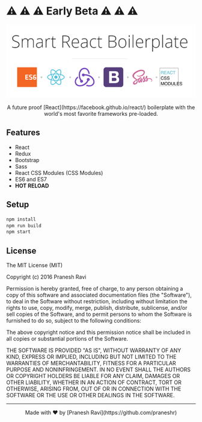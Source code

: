 # :warning: :warning: :warning: Early Beta :warning: :warning: :warning:

<p align="center">
<img src="logo.png"/></p>

<p align="center">
A future proof [React](https://facebook.github.io/react/) boilerplate with the world's most favorite frameworks pre-loaded.
</p>

## Features

- React
- Redux
- Bootstrap
- Sass
- React CSS Modules (CSS Modules)
- ES6 and ES7
- **HOT RELOAD**

## Setup
```bash
npm install
npm run build
npm start
```

## License

The MIT License (MIT)

Copyright (c) 2016 Pranesh Ravi

Permission is hereby granted, free of charge, to any person obtaining a copy of this software and associated documentation files (the "Software"), to deal in the Software without restriction, including without limitation the rights to use, copy, modify, merge, publish, distribute, sublicense, and/or sell copies of the Software, and to permit persons to whom the Software is furnished to do so, subject to the following conditions:

The above copyright notice and this permission notice shall be included in all copies or substantial portions of the Software.

THE SOFTWARE IS PROVIDED "AS IS", WITHOUT WARRANTY OF ANY KIND, EXPRESS OR IMPLIED, INCLUDING BUT NOT LIMITED TO THE WARRANTIES OF MERCHANTABILITY, FITNESS FOR A PARTICULAR PURPOSE AND NONINFRINGEMENT. IN NO EVENT SHALL THE AUTHORS OR COPYRIGHT HOLDERS BE LIABLE FOR ANY CLAIM, DAMAGES OR OTHER LIABILITY, WHETHER IN AN ACTION OF CONTRACT, TORT OR OTHERWISE, ARISING FROM, OUT OF OR IN CONNECTION WITH THE SOFTWARE OR THE USE OR OTHER DEALINGS IN THE SOFTWARE.

---

<p align="center">
Made with ♥ by [Pranesh Ravi](https://github.com/praneshr)
</p>
